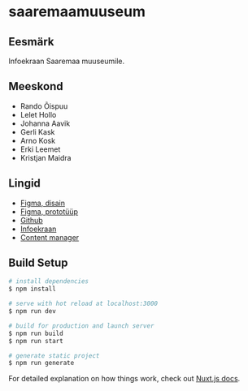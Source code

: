# saaremaamuuseum

## Eesmärk
Infoekraan Saaremaa muuseumile.

## Meeskond
- Rando Õispuu
- Lelet Hollo
- Johanna Aavik
- Gerli Kask
- Arno Kosk
- Erki Leemet
- Kristjan Maidra

## Lingid
- [Figma, disain](https://www.figma.com/file/TpANe2Hn2IlJWGly92FPj8/Infoekraan-1.0)
- [Figma, prototüüp](https://www.figma.com/proto/TpANe2Hn2IlJWGly92FPj8/Infoekraan-1.0?scaling=contain&page-id=0%3A1&node-id=102%3A306)
- [Github](https://github.com/kuressaareametikool/p4-team-rando)
- [Infoekraan](https://infoekraan.netlify.app/)
- [Content manager](https://infoekraan.netlify.app/admin/#/collections/infoEkraan)

## Build Setup

```bash
# install dependencies
$ npm install

# serve with hot reload at localhost:3000
$ npm run dev

# build for production and launch server
$ npm run build
$ npm run start

# generate static project
$ npm run generate
```

For detailed explanation on how things work, check out [Nuxt.js docs](https://nuxtjs.org).
